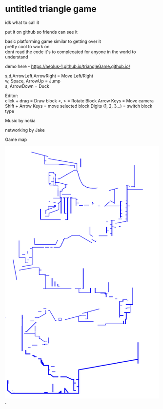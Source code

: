# untitled triangle game

idk what to call it

put it on github so friends can see it

basic platforming game similar to getting over it  
pretty cool to work on  
dont read the code it's to complecated for anyone in the world to understand


demo here - https://aeolus-1.github.io/triangleGame.github.io/

s,d,ArrowLeft,ArrowRight = Move Left/Right  
w, Space, ArrowUp = Jump  
s, ArrowDown = Duck  

Editor:  
click + drag = Draw block
<, > = Rotate Block
Arrow Keys = Move camera
Shift + Arrow Keys = move selected block
Digits (1, 2, 3...) = switch block type


Music by nokia

networking by Jake


Game map  


![yay](gameMap.png "ur gay now").


